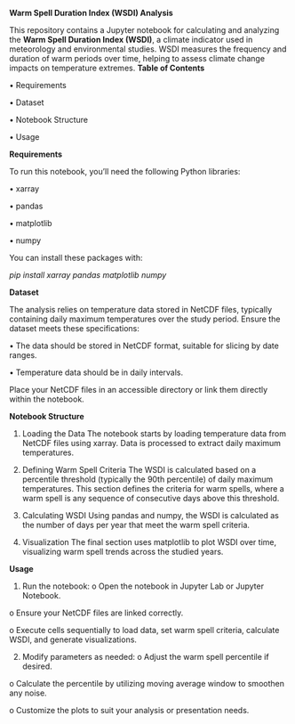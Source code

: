 **Warm Spell Duration Index (WSDI) Analysis**

This repository contains a Jupyter notebook for calculating and analyzing the **Warm Spell Duration Index (WSDI)**, a climate indicator used in meteorology and environmental studies. WSDI measures the frequency and duration of warm periods over time, helping to assess climate change impacts on temperature extremes.
**Table of Contents**

•	Requirements

•	Dataset

•	Notebook Structure

•	Usage



**Requirements**

To run this notebook, you’ll need the following Python libraries:

•	xarray

•	pandas

•	matplotlib

•	numpy

You can install these packages with:


*pip install xarray pandas matplotlib numpy*


**Dataset**

The analysis relies on temperature data stored in NetCDF files, typically containing daily maximum temperatures over the study period. Ensure the dataset meets these specifications:

•	The data should be stored in NetCDF format, suitable for slicing by date ranges.

•	Temperature data should be in daily intervals.

Place your NetCDF files in an accessible directory or link them directly within the notebook.

**Notebook Structure**

1.	Loading the Data
The notebook starts by loading temperature data from NetCDF files using xarray. Data is processed to extract daily maximum temperatures.

2.	Defining Warm Spell Criteria
The WSDI is calculated based on a percentile threshold (typically the 90th percentile) of daily maximum temperatures. This section defines the criteria for warm spells, where a warm spell is any sequence of consecutive days above this threshold.

3.	Calculating WSDI
Using pandas and numpy, the WSDI is calculated as the number of days per year that meet the warm spell criteria.

4.	Visualization
The final section uses matplotlib to plot WSDI over time, visualizing warm spell trends across the studied years.

**Usage**

1.	Run the notebook:
o	Open the notebook in Jupyter Lab or Jupyter Notebook.

o	Ensure your NetCDF files are linked correctly.

o	Execute cells sequentially to load data, set warm spell criteria, calculate WSDI, and generate visualizations.

2.	Modify parameters as needed:
o	Adjust the warm spell percentile if desired.

o	Calculate the percentile by utilizing moving average window to smoothen any noise.

o	Customize the plots to suit your analysis or presentation needs.




